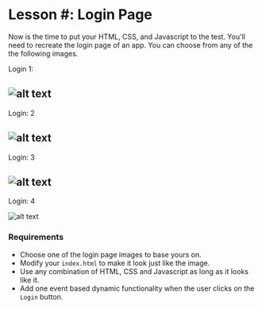 # Lesson #: Login Page

Now is the time to put your HTML, CSS, and Javascript to the test. You'll need to recreate the login page of an app. You can choose from any of the the following images.

Login 1:

![alt text][login1]
---

Login: 2

![alt text][login2]
---

Login: 3

![alt text][login3]
---

Login: 4

![alt text][login4]

### Requirements

- Choose one of the login page images to base yours on.
- Modify your `index.html`  to make it look just like the image.
- Use any combination of HTML, CSS and Javascript as long as it looks like it.
- Add one event based dynamic functionality when the user clicks on the `Login` button.

[login1]: https://github.com/khoadnguyen/front-end-challenges/raw/master/lesson-5/img/login-1.jpg "Login 1"
[login2]: https://github.com/khoadnguyen/front-end-challenges/raw/master/lesson-5/img/login-2.jpg "Login 2"
[login3]: https://github.com/khoadnguyen/front-end-challenges/raw/master/lesson-5/img/login-3.jpg "Login 3"
[login4]: https://github.com/khoadnguyen/front-end-challenges/raw/master/lesson-5/img/login-4.jpg "Login 4"